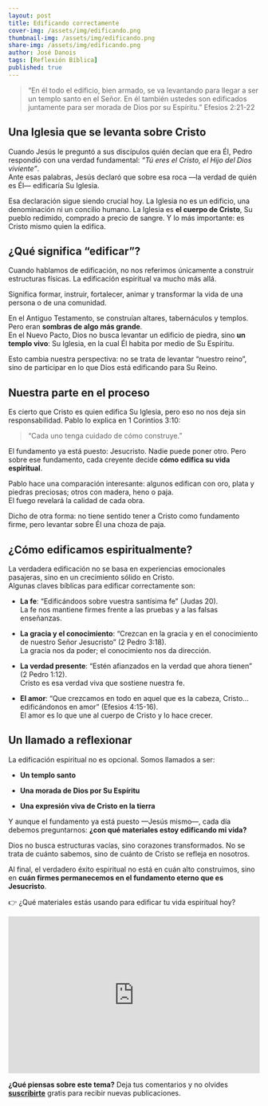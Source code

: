 ```yaml
---
layout: post
title: Edificando correctamente
cover-img: /assets/img/edificando.png
thumbnail-img: /assets/img/edificando.png
share-img: /assets/img/edificando.png
author: José Danois
tags: [Reflexión Bíblica]
published: true
---
```

> “En él todo el edificio, bien armado, se va levantando para llegar a ser un templo santo en el Señor. En él también ustedes son edificados juntamente para ser morada de Dios por su Espíritu.” Efesios 2:21-22

## **Una Iglesia que se levanta sobre Cristo**

Cuando Jesús le preguntó a sus discípulos quién decían que era Él, Pedro respondió con una verdad fundamental:  _“Tú eres el Cristo, el Hijo del Dios viviente”_.  
Ante esas palabras, Jesús declaró que sobre esa roca —la verdad de quién es Él— edificaría Su Iglesia.

Esa declaración sigue siendo crucial hoy. La Iglesia no es un edificio, una denominación ni un concilio humano. La Iglesia es  **el cuerpo de Cristo**, Su pueblo redimido, comprado a precio de sangre. Y lo más importante: es Cristo mismo quien la edifica.

## **¿Qué significa “edificar”?**

Cuando hablamos de edificación, no nos referimos únicamente a construir estructuras físicas. La edificación espiritual va mucho más allá.

Significa formar, instruir, fortalecer, animar y transformar la vida de una persona o de una comunidad.

En el Antiguo Testamento, se construían altares, tabernáculos y templos. Pero eran  **sombras de algo más grande**.  
En el Nuevo Pacto, Dios no busca levantar un edificio de piedra, sino  **un templo vivo**: Su Iglesia, en la cual Él habita por medio de Su Espíritu.

Esto cambia nuestra perspectiva: no se trata de levantar “nuestro reino”, sino de participar en lo que Dios está edificando para Su Reino.

## **Nuestra parte en el proceso**

Es cierto que Cristo es quien edifica Su Iglesia, pero eso no nos deja sin responsabilidad. Pablo lo explica en 1 Corintios 3:10:

> “Cada uno tenga cuidado de cómo construye.”

El fundamento ya está puesto: Jesucristo. Nadie puede poner otro. Pero sobre ese fundamento, cada creyente decide  **cómo edifica su vida espiritual**.

Pablo hace una comparación interesante: algunos edifican con oro, plata y piedras preciosas; otros con madera, heno o paja.  
El fuego revelará la calidad de cada obra.

Dicho de otra forma: no tiene sentido tener a Cristo como fundamento firme, pero levantar sobre Él una choza de paja.

## **¿Cómo edificamos espiritualmente?**

La verdadera edificación no se basa en experiencias emocionales pasajeras, sino en un crecimiento sólido en Cristo.  
Algunas claves bíblicas para edificar correctamente son:

-   **La fe**: “Edificándoos sobre vuestra santísima fe” (Judas 20).  
    La fe nos mantiene firmes frente a las pruebas y a las falsas enseñanzas.
    
-   **La gracia y el conocimiento**: “Crezcan en la gracia y en el conocimiento de nuestro Señor Jesucristo” (2 Pedro 3:18).  
    La gracia nos da poder; el conocimiento nos da dirección.
    
-   **La verdad presente**: “Estén afianzados en la verdad que ahora tienen” (2 Pedro 1:12).  
    Cristo es esa verdad viva que sostiene nuestra fe.
    
-   **El amor**: “Que crezcamos en todo en aquel que es la cabeza, Cristo… edificándonos en amor” (Efesios 4:15-16).  
    El amor es lo que une al cuerpo de Cristo y lo hace crecer.
  
## **Un llamado a reflexionar**

La edificación espiritual no es opcional. Somos llamados a ser:

-   **Un templo santo**
    
-   **Una morada de Dios por Su Espíritu**
    
-   **Una expresión viva de Cristo en la tierra**
    
Y aunque el fundamento ya está puesto —Jesús mismo—, cada día debemos preguntarnos:  **¿con qué materiales estoy edificando mi vida?**

Dios no busca estructuras vacías, sino corazones transformados. No se trata de cuánto sabemos, sino de cuánto de Cristo se refleja en nosotros.

Al final, el verdadero éxito espiritual no está en cuán alto construimos, sino en  **cuán firmes permanecemos en el fundamento eterno que es Jesucristo**.

👉 ¿Qué materiales estás usando para edificar tu vida espiritual hoy?

<iframe width="100%" height="315" src="https://www.youtube.com/embed/LOJdhy3tUYA?si=U_pFLeR-sM5cKqac" title="YouTube video player" frameborder="0" allow="accelerometer; autoplay; clipboard-write; encrypted-media; gyroscope; picture-in-picture; web-share" referrerpolicy="strict-origin-when-cross-origin" allowfullscreen></iframe>

**¿Qué piensas sobre este tema?** Deja tus comentarios y no olvides **[suscribirte](https://www.feedio.co/@jdanois)** gratis para recibir nuevas publicaciones.
<!--stackedit_data:
eyJoaXN0b3J5IjpbLTIwNzEyNDM0ODhdfQ==
-->